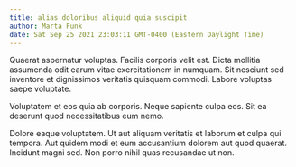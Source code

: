 ```yaml
---
title: alias doloribus aliquid quia suscipit
author: Marta Funk
date: Sat Sep 25 2021 23:03:11 GMT-0400 (Eastern Daylight Time)
---
```

Quaerat aspernatur voluptas. Facilis corporis velit est. Dicta mollitia assumenda odit earum vitae exercitationem in numquam. Sit nesciunt sed inventore et dignissimos veritatis quisquam commodi. Labore voluptas saepe voluptate.

 Voluptatem et eos quia ab corporis. Neque sapiente culpa eos. Sit ea deserunt quod necessitatibus eum nemo.

 Dolore eaque voluptatem. Ut aut aliquam veritatis et laborum et culpa qui tempora. Aut quidem modi et eum accusantium dolorem aut quod quaerat. Incidunt magni sed. Non porro nihil quas recusandae ut non.